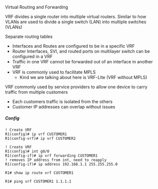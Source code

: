 
Virtual Routing and Forwarding

VRF divides a single router into multiple virtual routers.
	Similar to how VLANs are used to divide a single switch (LAN) into multiple switches (VLANs)

Separate routing tables
- Interfaces and Routes are configured to be in a specific VRF
- Router Interfaces, SVI, and routed ports on multilayer switch can be configured in a VRF
- Traffic in one VRF cannot be forwarded out of an interface in another VRF
- VRF is commonly used to facilitate MPLS
	- Kind we are talking about here is VRF-LIte (VRF without MPLS)

VRF commonly used by service providers to allow one device to carry traffic from multiple customers
- Each customers traffic is isolated from the others
- Customer IP addresses can overlap without issues

##### Config

```
! Create VRF
R1(config)# ip vrf CUSTOMER1
R1(config-vrf)# ip vrf CUSTOMER2
```

```
! Create VRF
R1(config)# int g0/0
R1(config-if)# ip vrf forwarding CUSTOMER1
! removes IP address from int, need to reapply
R1(config-if)# ip address 192.168.1.1 255.255.255.0
```

```
R1# show ip route vrf CUSTOMER1
```

```
R1# ping vrf CUSTOMER1 1.1.1.1
```

